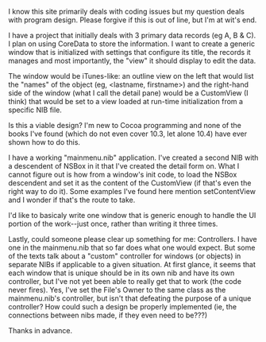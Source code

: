I know this site primarily deals with coding issues but my question deals with program design. Please forgive if this is out of line, but I'm at wit's end.

I have a project that initially deals with 3 primary data records (eg A, B & C). I plan on using CoreData to store the information. I want to create a generic window that is initialized with settings that configure its title, the records it manages and most importantly, the "view" it should display to edit the data.

The window would be iTunes-like: an outline view on the left that would list the "names" of the object (eg, <lastname, firstname>) and the right-hand side of the window (what I call the detail pane) would be a CustomView (I think) that would be set to a view loaded at run-time initialization from a specific NIB file. 

Is this a viable design? I'm new to Cocoa programming and none of the books I've found (which do not even cover 10.3, let alone 10.4) have ever shown how to do this.

I have a working "mainmenu.nib" application. I've created a second NIB with a descendent of NSBox in it that I've created the detail form on. What I cannot figure out is how from a window's init code, to load the NSBox descendent and set it as the content of the CustomView (if that's even the right way to do it). Some examples I've found here mention setContentView and I wonder if that's the route to take.

I'd like to basicaly write one window that is generic enough to handle the UI portion of the work--just once, rather than writing it three times.

Lastly, could someone please clear up something for me: Controllers. I have one in the mainmenu.nib that so far does what one would expect. But some of the texts talk about a "custom" controller for windows (or objects) in separate NIBs if applicable to a given situation. At first glance, it seems that each window that is unique should be in its own nib and have its own controller, but I've not yet been able to really get that to work (the code never fires). Yes, I've set the File's Owner to the same class as the mainmenu.nib's controller, but isn't that defeating the purpose of a unique controller? How could such a design be properly implemented (ie, the connections between nibs made, if they even need to be???)

Thanks in advance.
